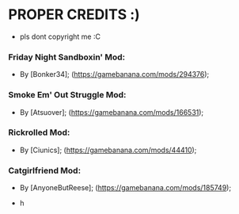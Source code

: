 # PROPER CREDITS :) #

- pls dont copyright me :C

### Friday Night Sandboxin' Mod:
- By [Bonker34];
(https://gamebanana.com/mods/294376);

### Smoke Em' Out Struggle Mod:
- By [Atsuover];
(https://gamebanana.com/mods/166531);

### Rickrolled Mod:
- By [Ciunics];
(https://gamebanana.com/mods/44410);

### Catgirlfriend Mod:
- By [AnyoneButReese];
(https://gamebanana.com/mods/185749);

- h 